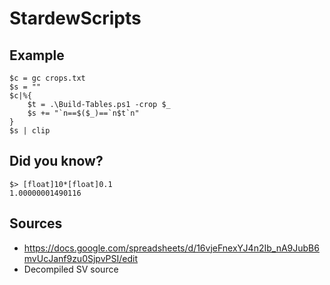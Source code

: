 # StardewScripts

Example
-------

    $c = gc crops.txt
    $s = ""
    $c|%{
        $t = .\Build-Tables.ps1 -crop $_
        $s += "`n==$($_)==`n$t`n"
    }
    $s | clip

Did you know?
-------------

    $> [float]10*[float]0.1
    1.00000001490116

Sources
-------

* https://docs.google.com/spreadsheets/d/16vjeFnexYJ4n2Ib_nA9JubB6mvUcJanf9zu0SjpvPSI/edit
* Decompiled SV source
